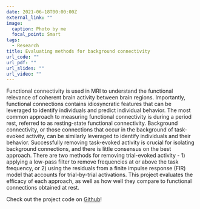 ```yaml
---
date: 2021-06-18T00:00:00Z
external_link: ""
image:
  caption: Photo by me
  focal_point: Smart
tags: 
  - Research
title: Evaluating methods for background connectivity
url_code: ""
url_pdf: ""
url_slides: ""
url_video: ""
---
```


Functional connectivity is used in MRI to understand the functional relevance of coherent brain activity between brain regions. Importantly, functional connections contains idiosyncratic features that can be leveraged to identify individuals and predict individual behavior. The most common approach to measuring functional connectivity is during a period rest, referred to as resting-state functional connectivity. Background connectivity, or those connections that occur in the background of task-evoked activity, can be similarly leveraged to identify individuals and their behavior. Successfully removing task-evoked activity is crucial for isolating background connections, and there is little consensus on the best approach. There are two methods for removing trial-evoked activity - 1) applying a low-pass filter to remove frequencies at or above the task frequency, or 2) using the residuals from a finite impulse response (FIR) model that accounts for trial-by-trial activations. This project evaluates the efficacy of each approach, as well as how well they compare to functional connections obtained at rest.

Check out the project code on [Github](https://github.com/lfrank14/co_methods)!